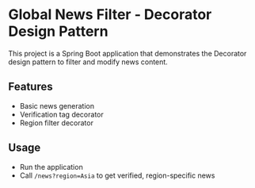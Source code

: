 # Global News Filter - Decorator Design Pattern

This project is a Spring Boot application that demonstrates the Decorator design pattern to filter and modify news content.

## Features
- Basic news generation
- Verification tag decorator
- Region filter decorator

## Usage
- Run the application
- Call `/news?region=Asia` to get verified, region-specific news